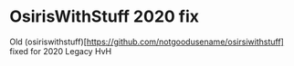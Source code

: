 # OsirisWithStuff 2020 fix
 
Old (osiriswithstuff)[https://github.com/notgoodusename/osirsiwithstuff] fixed for 2020 Legacy HvH
